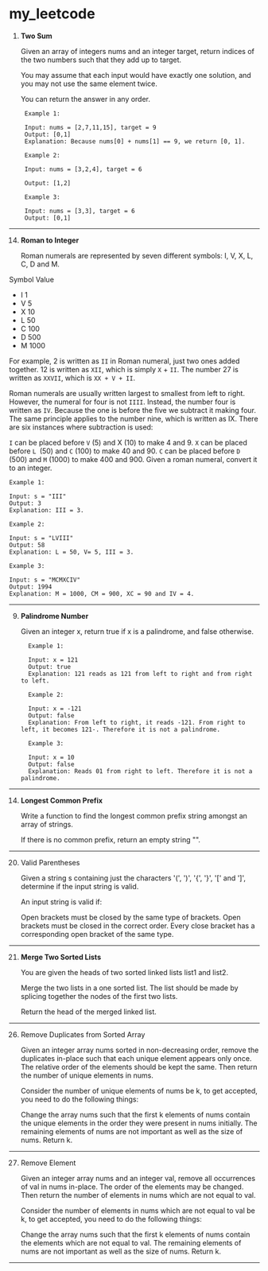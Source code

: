 # my_leetcode

1. **Two Sum**

   Given an array of integers nums and an integer target, return indices of the
   two numbers such that they add up to target.

   You may assume that each input would have exactly one solution, and you may
   not use the same element twice.

   You can return the answer in any order.

        Example 1:
        
        Input: nums = [2,7,11,15], target = 9
        Output: [0,1]
        Explanation: Because nums[0] + nums[1] == 9, we return [0, 1].
        
        Example 2:

        Input: nums = [3,2,4], target = 6
        
        Output: [1,2]
        
        Example 3:
        
        Input: nums = [3,3], target = 6
        Output: [0,1]

___

14. **Roman to Integer**

    Roman numerals are represented by seven different symbols: I, V, X, L, C, D
    and M.

Symbol Value

* I 1
* V 5
* X 10
* L 50
* C 100
* D 500
* M 1000

For example, 2 is written as `II` in Roman numeral, just two ones added
together. 12 is written as `XII`, which is simply `X` + `II`. The number 27 is
written as `XXVII`, which is `XX + V + II`.

Roman numerals are usually written largest to smallest from left to right.
However, the numeral for four is not `IIII`. Instead, the number four is
written
as `IV`. Because the one is before the five we subtract it making four. The
same
principle applies to the number nine, which is written as IX. There are six
instances where subtraction is used:

`I` can be placed before `V` (5) and X (10) to make 4 and 9.
`X` can be placed before `L `(50) and `C` (100) to make 40 and 90.
`C` can be placed before `D` (500) and `M` (1000) to make 400 and 900.
Given a roman numeral, convert it to an integer.

    Example 1:
    
    Input: s = "III"
    Output: 3
    Explanation: III = 3.

    Example 2:
    
    Input: s = "LVIII"
    Output: 58
    Explanation: L = 50, V= 5, III = 3.

    Example 3:
    
    Input: s = "MCMXCIV"
    Output: 1994
    Explanation: M = 1000, CM = 900, XC = 90 and IV = 4.

___

9. **Palindrome Number**

   Given an integer x, return true if x is a
   palindrome, and false otherwise.

         Example 1:
         
         Input: x = 121
         Output: true
         Explanation: 121 reads as 121 from left to right and from right to left.
         
         Example 2:
         
         Input: x = -121
         Output: false
         Explanation: From left to right, it reads -121. From right to left, it becomes 121-. Therefore it is not a palindrome.

         Example 3:
      
         Input: x = 10
         Output: false
         Explanation: Reads 01 from right to left. Therefore it is not a palindrome.

___

14. **Longest Common Prefix**

    Write a function to find the longest common prefix string amongst an array
    of strings.

    If there is no common prefix, return an empty string "".

___

20. Valid Parentheses

    Given a string s containing just the
    characters '(', ')', '{', '}', '[' and ']', determine if the input string
    is valid.

    An input string is valid if:

    Open brackets must be closed by the same type of brackets.
    Open brackets must be closed in the correct order.
    Every close bracket has a corresponding open bracket of the same type.

___

21. **Merge Two Sorted Lists**

    You are given the heads of two sorted linked lists list1 and list2.

    Merge the two lists in a one sorted list. The list should be made by
    splicing together the nodes of the first two lists.

    Return the head of the merged linked list.

___

26. Remove Duplicates from Sorted Array

    Given an integer array nums sorted in non-decreasing order, remove the
    duplicates in-place such that each unique element appears only once. The
    relative order of the elements should be kept the same. Then return the
    number of unique elements in nums.

    Consider the number of unique elements of nums be k, to get accepted, you
    need to do the following things:

    Change the array nums such that the first k elements of nums contain the
    unique elements in the order they were present in nums initially. The
    remaining elements of nums are not important as well as the size of nums.
    Return k.

___

27. Remove Element

    Given an integer array nums and an integer val, remove all occurrences of
    val in nums in-place. The order of the elements may be changed. Then return
    the number of elements in nums which are not equal to val.

    Consider the number of elements in nums which are not equal to val be k, to
    get accepted, you need to do the following things:

    Change the array nums such that the first k elements of nums contain the
    elements which are not equal to val. The remaining elements of nums are not
    important as well as the size of nums.
    Return k.

___

